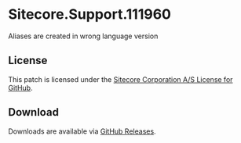 # Sitecore.Support.111960
Aliases are created in wrong language version

## License  
This patch is licensed under the [Sitecore Corporation A/S License for GitHub](https://github.com/sitecoresupport/Sitecore.Support.111960/blob/master/LICENSE).  

## Download  
Downloads are available via [GitHub Releases](https://github.com/sitecoresupport/Sitecore.Support.111960/releases).  
